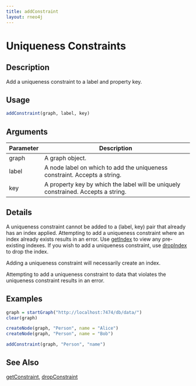 ```yaml
---
title: addConstraint
layout: rneo4j
---
```


# Uniqueness Constraints

## Description

Add a uniqueness constraint to a label and property key.

## Usage

```r
addConstraint(graph, label, key)
```

## Arguments

| Parameter | Description     |
| --------- | --------------- |
| graph     | A graph object. |
| label     | A node label on which to add the uniqueness constraint. Accepts a string.|
| key       | A property key by which the label will be uniquely constrained. Accepts a string. |

## Details

A uniqueness constraint cannot be added to a (label, key) pair that already has an index applied. Attempting to add a uniqueness constraint where an index already exists results in an error. Use [getIndex](get-index.html) to view any pre-existing indexes. If you wish to add a uniqueness constraint, use [dropIndex](drop-index.html) to drop the index.

Adding a uniqueness constraint will necessarily create an index.

Attempting to add a uniqueness constraint to data that violates the uniqueness constraint results in an error.

## Examples

```r
graph = startGraph("http://localhost:7474/db/data/")
clear(graph)

createNode(graph, "Person", name = "Alice")
createNode(graph, "Person", name = "Bob")

addConstraint(graph, "Person", "name")
```

## See Also

[getConstraint](get-constraint.html), [dropConstraint](drop-constraint.html)

